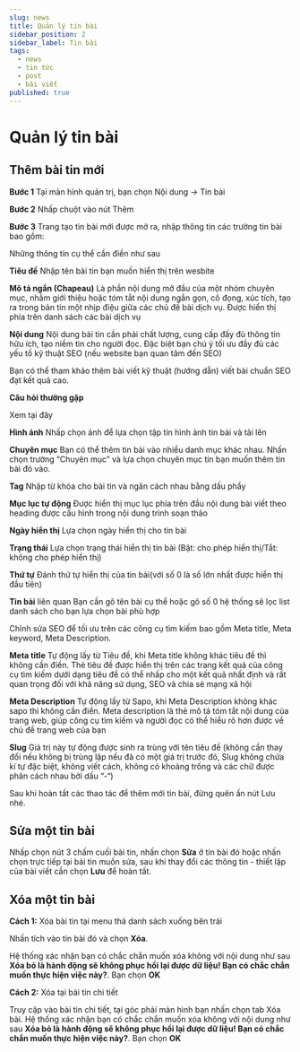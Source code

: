```yaml
---
slug: news
title: Quản lý tin bài
sidebar_position: 2
sidebar_label: Tin bài
tags:
  - news
  - tin tức
  - post
  - bài viết
published: true
---
```

# Quản lý tin bài

## Thêm bài tin mới

**Bước 1** Tại màn hình quản trị, bạn chọn Nội dung -> Tin bài

**Bước 2** Nhấp chuột vào nút Thêm

**Bước 3** Trang tạo tin bài mới được mở ra, nhập thông tin các trường tin bài bao gồm:

Những thông tin cụ thể cần điền như sau

**Tiêu đề** Nhập tên bài tin bạn muốn hiển thị trên wesbite

**Mô tả ngắn (Chapeau)** Là phần nội dung mở đầu của một nhóm chuyên mục, nhằm giới thiệu hoặc tóm tắt nội dung ngắn gọn, cô đọng, xúc tích, tạo ra trong bản tin một nhịp điệu giữa các chủ đề bài dịch vụ. Được hiển thị phía trên danh sách các bài dịch vụ

**Nội dung** Nội dung bài tin cần phải chất lượng, cung cấp đầy đủ thông tin hữu ích, tạo niềm tin cho người đọc. Đặc biệt bạn chú ý tối ưu đầy đủ các yếu tố kỹ thuật SEO (nếu website bạn quan tâm đến SEO)

Bạn có thể tham khảo thêm bài viết kỹ thuật (hướng dẫn) viết bài chuẩn SEO đạt kết quả cao.

**Câu hỏi thường gặp**

Xem tại đây

**Hình ảnh** Nhấp chọn ảnh để lựa chọn tập tin hình ảnh tin bài và tải lên

**Chuyên mục** Bạn có thể thêm tin bài vào nhiều danh mục khác nhau. Nhấn chọn trường “Chuyên mục” và lựa chọn chuyên mục tin bạn muốn thêm tin bài đó vào.

**Tag** Nhập từ khóa cho bài tin và ngăn cách nhau bằng dấu phẩy

**Mục lục tự động** Được hiển thị mục lục phía trên đầu nội dung bài viết theo heading được cấu hình trong nội dung trình soạn thảo

**Ngày hiển thị** Lựa chọn ngày hiển thị cho tin bài

**Trạng thái** Lựa chọn trạng thái hiển thị tin bài (Bật: cho phép hiển thị/Tắt: không cho phép hiển thị)

**Thứ tự** Đánh thứ tự hiển thị của tin bài(với số 0 là số lớn nhất được hiển thị đầu tiên)

**Tin bài** liên quan Bạn cần gõ tên bài cụ thể hoặc gõ số 0 hệ thống sẽ lọc list danh sách cho bạn lựa chọn bài phù hợp

Chỉnh sửa SEO để tối ưu trên các công cụ tìm kiếm bao gồm Meta title, Meta keyword, Meta Description.

**Meta title** Tự động lấy từ Tiêu đề, khi Meta title không khác tiêu đề thì không cần điền. Thẻ tiêu đề được hiển thị trên các trang kết quả của công cụ tìm kiếm dưới dạng tiêu đề có thể nhấp cho một kết quả nhất định và rất quan trọng đối với khả năng sử dụng, SEO và chia sẻ mạng xã hội

**Meta Description** Tự động lấy từ Sapo, khi Meta Description không khác sapo thì không cần điền. Meta description là thẻ mô tả tóm tắt nội dung của trang web, giúp công cụ tìm kiếm và người đọc có thể hiểu rõ hơn được về chủ đề trang web của bạn

**Slug** Giá trị này tự động được sinh ra trùng với tên tiêu đề (không cần thay đổi nếu không bị trùng lặp nếu đã có một giá trị trước đó, Slug không chứa kí tự đặc biệt, không viết cách, không có khoảng trống và các chữ được phân cách nhau bởi dấu “-“)

Sau khi hoàn tất các thao tác để thêm mới tin bài, đừng quên ấn nút Lưu nhé.

## Sửa một tin bài

Nhấp chọn nút 3 chấm cuối bài tin, nhấn chọn **Sửa** ở tin bài đó hoặc nhấn chọn trực tiếp tại bài tin muốn sửa, sau khi thay đổi các thông tin - thiết lập của bài viết cần chọn **Lưu** để hoàn tất.

## Xóa một tin bài

**Cách 1:** Xóa bài tin tại menu thả danh sách xuống bên trái

Nhấn tích vào tin bài đó và chọn **Xóa**.

Hệ thống xác nhận bạn có chắc chắn muốn xóa không với nội dung như sau **Xóa bỏ là hành động sẽ không phục hồi lại được dữ liệu! Bạn có chắc chắn muốn thực hiện việc này?**. Bạn chọn **OK**

**Cách 2:** Xóa tại bài tin chi tiết

Truy cập vào bài tin chi tiết, tại góc phải màn hình bạn nhấn chọn tab Xóa bài. Hệ thống xác nhận bạn có chắc chắn muốn xóa không với nội dung như sau **Xóa bỏ là hành động sẽ không phục hồi lại được dữ liệu! Bạn có chắc chắn muốn thực hiện việc này?**. Bạn chọn **OK**